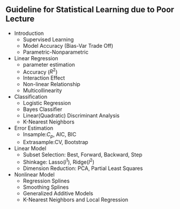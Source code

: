 ## Guideline for Statistical Learning due to Poor Lecture

- Introduction
    + Supervised Learning
    + Model Accuracy (Bias-Var Trade Off)
    + Parametric-Nonparametric
- Linear Regression
    + parameter estimation
    + Accuracy ($R^2$)
    + Interaction Effect
    + Non-linear Relationship
    + Multicollinearity
- Classification
    + Logistic Regression
    + Bayes Classifier
    + Linear(Quadratic) Discriminant Analysis
    + K-Nearest Neighbors
- Error Estimation
    + Insample:$C_p$, AIC, BIC
    + Extrasample:CV, Bootstrap
- Linear Model
    + Subset Selection: Best, Forward, Backward, Step
    + Shinkage: Lasso($l^1$), Ridge($l^2$)
    + Dimension Reduction: PCA, Partial Least Squares
- Nonlinear Model
    + Regression Splines
    + Smoothing Splines
    + Generalized Additive Models
    + K-Nearest Neighbors and Local Regression
